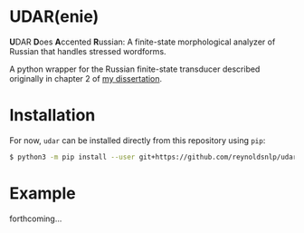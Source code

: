 # UDAR(enie)

**U**DAR **D**oes **A**ccented **R**ussian: A finite-state morphological analyzer of
Russian that handles stressed wordforms.

A python wrapper for the Russian finite-state transducer described originally
in chapter 2 of [my dissertation](http://hdl.handle.net/10037/9685).

# Installation

For now, `udar` can be installed directly from this repository using `pip`:

```bash
$ python3 -m pip install --user git+https://github.com/reynoldsnlp/udar
```

# Example

forthcoming...
